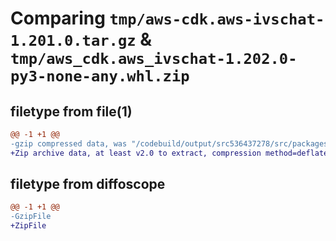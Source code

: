 # Comparing `tmp/aws-cdk.aws-ivschat-1.201.0.tar.gz` & `tmp/aws_cdk.aws_ivschat-1.202.0-py3-none-any.whl.zip`

## filetype from file(1)

```diff
@@ -1 +1 @@
-gzip compressed data, was "/codebuild/output/src536437278/src/packages/@aws-cdk/aws-ivschat/dist/python/aws-cdk.aws-ivschat-1.201.0.tar", last modified: Wed May 10 17:09:06 2023, max compression
+Zip archive data, at least v2.0 to extract, compression method=deflate
```

## filetype from diffoscope

```diff
@@ -1 +1 @@
-GzipFile
+ZipFile
```

